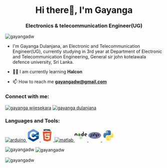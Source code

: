 <h1 align="center">Hi there👋, I'm Gayanga</h1>
<h3 align="center">Electronics & telecommunication Engineer(UG)</h3>

<p align="left"> <img src="https://komarev.com/ghpvc/?username=gayangadw&label=Profile%20views&color=0e75b6&style=flat" alt="gayangadw" /> </p>

- I'm Gayanga Dulanjana, an Electronic and Telecommunication Engineer(UG), currently studying in 3rd year at Department of Electronic and Telecommunication Engineering, General sir john kotelawala defence university, Sri Lanka. 

- 👨‍💻 I am currently learning **Halcon**

- 📫 How to reach me **gayangadw@gmail.com**

<h3 align="left">Connect with me:</h3>
<p align="left">
<a href="https://linkedin.com/in/gayanga wijesekara" target="blank"><img align="center" src="https://raw.githubusercontent.com/rahuldkjain/github-profile-readme-generator/master/src/images/icons/Social/linked-in-alt.svg" alt="gayanga wijesekara" height="30" width="40" /></a>
<a href="https://instagram.com/gayanga dulanjana" target="blank"><img align="center" src="https://raw.githubusercontent.com/rahuldkjain/github-profile-readme-generator/master/src/images/icons/Social/instagram.svg" alt="gayanga dulanjana" height="30" width="40" /></a>
</p>

<h3 align="left">Languages and Tools:</h3>
<p align="left"> <a href="https://www.arduino.cc/" target="_blank" rel="noreferrer"> <img src="https://cdn.worldvectorlogo.com/logos/arduino-1.svg" alt="arduino" width="40" height="40"/> </a> <a href="https://www.w3schools.com/cpp/" target="_blank" rel="noreferrer"> <img src="https://raw.githubusercontent.com/devicons/devicon/master/icons/cplusplus/cplusplus-original.svg" alt="cplusplus" width="40" height="40"/> </a> <a href="https://www.w3.org/html/" target="_blank" rel="noreferrer"> <img src="https://raw.githubusercontent.com/devicons/devicon/master/icons/html5/html5-original-wordmark.svg" alt="html5" width="40" height="40"/> </a> <a href="https://www.mathworks.com/" target="_blank" rel="noreferrer"> <img src="https://upload.wikimedia.org/wikipedia/commons/2/21/Matlab_Logo.png" alt="matlab" width="40" height="40"/> </a> <a href="https://nodejs.org" target="_blank" rel="noreferrer"> <img src="https://raw.githubusercontent.com/devicons/devicon/master/icons/nodejs/nodejs-original-wordmark.svg" alt="nodejs" width="40" height="40"/> </a> <a href="https://www.php.net" target="_blank" rel="noreferrer"> <img src="https://raw.githubusercontent.com/devicons/devicon/master/icons/php/php-original.svg" alt="php" width="40" height="40"/> </a> <a href="https://www.python.org" target="_blank" rel="noreferrer"> <img src="https://raw.githubusercontent.com/devicons/devicon/master/icons/python/python-original.svg" alt="python" width="40" height="40"/> </a> </p>

<p><img align="left" src="https://github-readme-stats.vercel.app/api/top-langs?username=gayangadw&show_icons=true&locale=en&layout=compact" alt="gayangadw" /></p>

<p>&nbsp;<img align="center" src="https://github-readme-stats.vercel.app/api?username=gayangadw&show_icons=true&locale=en" alt="gayangadw" /></p>

<p><img align="center" src="https://github-readme-streak-stats.herokuapp.com/?user=gayangadw&" alt="gayangadw" /></p>


